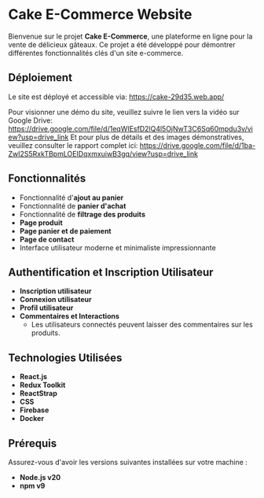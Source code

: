 # Cake E-Commerce Website

Bienvenue sur le projet **Cake E-Commerce**, une plateforme en ligne pour la vente de délicieux gâteaux. Ce projet a été développé pour démontrer différentes fonctionnalités clés d'un site e-commerce.

## Déploiement
Le site est déployé et accessible via: https://cake-29d35.web.app/

Pour visionner une démo du site, veuillez suivre le lien vers la vidéo sur Google Drive: https://drive.google.com/file/d/1eqWIEsfD2lQ4l5OjNwT3C6Sq60mpdu3v/view?usp=drive_link
Et pour plus de détails et des images démonstratives, veuillez consulter le rapport complet ici: https://drive.google.com/file/d/1ba-ZwI2S5RxkTBpmLOEIDqxmxuiwB3gq/view?usp=drive_link

## Fonctionnalités
- Fonctionnalité d'**ajout au panier**
- Fonctionnalité de **panier d'achat**
- Fonctionnalité de **filtrage des produits**
- **Page produit**
- **Page panier et de paiement**
- **Page de contact**
- Interface utilisateur moderne et minimaliste impressionnante

## Authentification et Inscription Utilisateur
- **Inscription utilisateur**
- **Connexion utilisateur**
- **Profil utilisateur**
- **Commentaires et Interactions**
  - Les utilisateurs connectés peuvent laisser des commentaires sur les produits.

## Technologies Utilisées
- **React.js**
- **Redux Toolkit**
- **ReactStrap**
- **CSS**
- **Firebase**
- **Docker**

## Prérequis
Assurez-vous d'avoir les versions suivantes installées sur votre machine :
- **Node.js v20**
- **npm v9**


